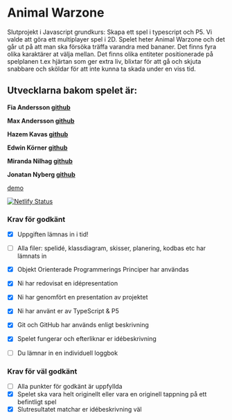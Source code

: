 # Animal Warzone

Slutprojekt i Javascript grundkurs: Skapa ett spel i typescript och P5.
Vi valde att göra ett multiplayer spel i 2D.
Spelet heter Animal Warzone och det går ut på att man ska försöka träffa varandra med bananer. 
Det finns fyra olika karaktärer at välja mellan.
Det finns olika entiteter positionerade på spelplanen t.ex hjärtan som ger extra liv, blixtar för att gå och skjuta snabbare och sköldar för att inte kunna ta skada under en viss tid.


## Utvecklarna bakom spelet är: 

**Fia Andersson [github](https://github.com/fiababiakandersson)**

**Max Andersson [github](https://github.com/frontMAX)**

**Hazem Kavas [github](https://github.com/hazem-89)**

**Edwin Körner [github](https://github.com/EdwinKorner)**

**Miranda Nilhag [github](https://github.com/mirrenil)**

**Jonatan Nyberg [github](https://github.com/nybbe123)**


[demo](https://animalwarzone.netlify.app/)

[![Netlify Status](https://api.netlify.com/api/v1/badges/aa8307bd-6386-44d6-9d0d-a9ce4464797d/deploy-status)](https://app.netlify.com/sites/animalwarzone/deploys)

### Krav för godkänt

- [x] Uppgiften lämnas in i tid!
- [ ] Alla filer: spelidé, klassdiagram, skisser, planering, kodbas etc har lämnats in
- [x] Objekt Orienterade Programmerings Principer har användas
- [x] Ni har redovisat en idépresentation
- [x] Ni har genomfört en presentation av projektet
- [x] Ni har använt er av TypeScript & P5
- [x] Git och GitHub har används enligt beskrivning
- [x] Spelet fungerar och efterliknar er idébeskrivning
- [ ] Du lämnar in en individuell loggbok


### Krav för väl godkänt
- [ ] Alla punkter för godkänt är uppfyllda
- [x] Spelet ska vara helt originellt eller vara en originell tappning på ett befintligt spel
- [x] Slutresultatet matchar er idébeskrivning väl
